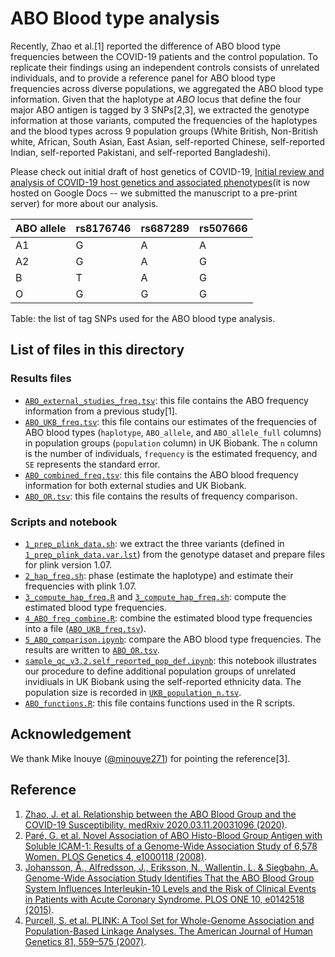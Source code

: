 # ABO Blood type analysis

Recently, Zhao et al.[1] reported the difference of ABO blood type frequencies between the COVID-19 patients and the control population. To replicate their findings using an independent controls consists of unrelated individuals, and to provide a reference panel for ABO blood type frequencies across diverse populations, we aggregated the ABO blood type information. Given that the haplotype at _ABO_ locus that define the four major ABO antigen is tagged by 3 SNPs[2,3], we extracted the genotype information at those variants, computed the frequencies of the haplotypes and the blood types across 9 population groups (White British, Non-British white, African, South Asian, East Asian, self-reported Chinese, self-reported Indian, self-reported Pakistani, and self-reported Bangladeshi).

Please check out initial draft of host genetics of COVID-19, [Initial review and analysis of COVID-19 host genetics and associated phenotypes](https://tinyurl.com/genes-covid19)(it is now hosted on Google Docs -- we submitted the manuscript to a pre-print server)  for more about our analysis.

| ABO allele | rs8176746 | rs687289 | rs507666 |
|------------|-----------|----------|----------|
| A1         | G         | A        | A        |
| A2         | G         | A        | G        |
| B          | T         | A        | G        |
| O          | G         | G        | G        |

Table: the list of tag SNPs used for the ABO blood type analysis.

## List of files in this directory

### Results files

- [`ABO_external_studies_freq.tsv`](ABO_external_studies_freq.tsv): this file contains the ABO frequency information from a previous study[1].
- [`ABO_UKB_freq.tsv`](ABO_UKB_freq.tsv): this file contains our estimates of the frequencies of ABO blood types (`haplotype`, `ABO_allele`, and `ABO_allele_full` columns) in population groups (`population` column) in UK Biobank. The `n` column is the number of individuals, `frequency` is the estimated frequency, and `SE` represents the standard error.
- [`ABO_combined_freq.tsv`](ABO_combined_freq.tsv): this file contains the ABO blood frequency information for both external studies and UK Biobank.
- [`ABO_OR.tsv`](ABO_OR.tsv): this file contains the results of frequency comparison.

### Scripts and notebook

- [`1_prep_plink_data.sh`](1_prep_plink_data.sh): we extract the three variants (defined in [`1_prep_plink_data.var.lst`](1_prep_plink_data.var.lst)) from the genotype dataset and prepare files for plink version 1.07.  
- [`2_hap_freq.sh`](2_hap_freq.sh): phase (estimate the haplotype) and estimate their frequencies with plink 1.07.
- [`3_compute_hap_freq.R`](3_compute_hap_freq.R) and [`3_compute_hap_freq.sh`](3_compute_hap_freq.sh): compute the estimated blood type frequencies.
- [`4_ABO_freq_combine.R`](4_ABO_freq_combine.R): combine the estimated blood type frequencies into a file ([`ABO_UKB_freq.tsv`](ABO_UKB_freq.tsv)).
- [`5_ABO_comparison.ipynb`](5_ABO_comparison.ipynb): compare the ABO blood type frequencies. The results are written to [`ABO_OR.tsv`](ABO_OR.tsv).
- [`sample_qc_v3.2.self_reported_pop_def.ipynb`](sample_qc_v3.2.self_reported_pop_def.ipynb): this notebook illustrates our procedure to define additional population groups of unrelated invidiuals in UK Biobank using the self-reported ethnicity data. The population size is recorded in [`UKB_population_n.tsv`](UKB_population_n.tsv).
- [`ABO_functions.R`](ABO_functions.R): this file contains functions used in the R scripts.

## Acknowledgement

We thank Mike Inouye ([@minouye271](https://twitter.com/minouye271)) for pointing the reference[3].

## Reference

1. [Zhao, J. et al. Relationship between the ABO Blood Group and the COVID-19 Susceptibility. medRxiv 2020.03.11.20031096 (2020)](https://doi.org/10.1101/2020.03.11.20031096).
2. [Paré, G. et al. Novel Association of ABO Histo-Blood Group Antigen with Soluble ICAM-1: Results of a Genome-Wide Association Study of 6,578 Women. PLOS Genetics 4, e1000118 (2008)](https://doi.org/10.1371/journal.pgen.1000118).
3. [Johansson, Å., Alfredsson, J., Eriksson, N., Wallentin, L. & Siegbahn, A. Genome-Wide Association Study Identifies That the ABO Blood Group System Influences Interleukin-10 Levels and the Risk of Clinical Events in Patients with Acute Coronary Syndrome. PLOS ONE 10, e0142518 (2015)](https://doi.org/10.1371/journal.pone.0142518).
4. [Purcell, S. et al. PLINK: A Tool Set for Whole-Genome Association and Population-Based Linkage Analyses. The American Journal of Human Genetics 81, 559–575 (2007)](https://doi.org/10.1086/519795).
